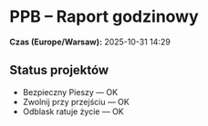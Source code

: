 # PPB – Raport godzinowy
**Czas (Europe/Warsaw):** 2025-10-31 14:29

## Status projektów
- Bezpieczny Pieszy — OK
- Zwolnij przy przejściu — OK
- Odblask ratuje życie — OK

